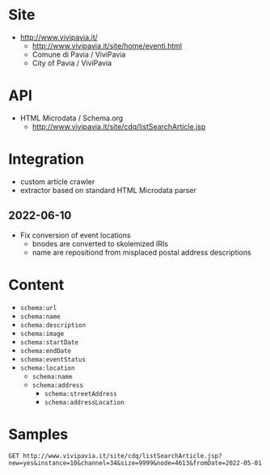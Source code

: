 # Site

* http://www.vivipavia.it/
    * http://www.vivipavia.it/site/home/eventi.html
    * Comune di Pavia / ViviPavia
    * City of Pavia / ViviPavia

# API

* HTML Microdata / Schema.org
    * http://www.vivipavia.it/site/cdq/listSearchArticle.jsp

# Integration

* custom article crawler
* extractor based on standard HTML Microdata parser

## 2022-06-10

* Fix conversion of event locations
    * bnodes are converted to skolemized IRIs
    * name are repositiond from misplaced postal address descriptions

# Content

* `schema:url`
* `schema:name`
* `schema:description`
* `schema:image`
* `schema:startDate`
* `schema:endDate`
* `schema:eventStatus`
* `schema:location`
    * `schema:name`
    * `schema:address`
        * `schema:streetAddress`
        * `schema:addressLocation`

# Samples

```http
GET http://www.vivipavia.it/site/cdq/listSearchArticle.jsp?new=yes&instance=10&channel=34&size=9999&node=4613&fromDate=2022-05-01
```

```xml

```
